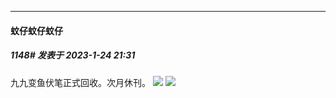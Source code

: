 

*****

####  蚊仔蚊仔蚊仔  
##### 1148#       发表于 2023-1-24 21:31

九九变鱼伏笔正式回收。次月休刊。
<img src="https://p.sda1.dev/9/8ba0e5edb3ac4b3230e53810b8a43dc8/CMP_20230124213054385.jpg" referrerpolicy="no-referrer">
<img src="https://p.sda1.dev/9/2df9ea84154734f9c83ef622b6ac4f08/CMP_20230124213054486.jpg" referrerpolicy="no-referrer">

